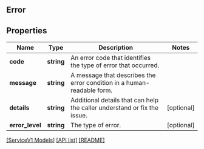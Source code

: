 ## Error

## Properties

Name | Type | Description | Notes
------------ | ------------- | ------------- | -------------
**code** | **string** | An error code that identifies the type of error that occurred. |
**message** | **string** | A message that describes the error condition in a human-readable form. |
**details** | **string** | Additional details that can help the caller understand or fix the issue. | [optional]
**error_level** | **string** | The type of error. | [optional]

[[ServiceV1 Models]](../) [[API list]](../../Api) [[README]](../../../README.md)
